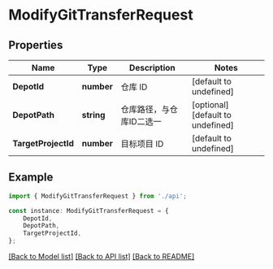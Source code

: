 # ModifyGitTransferRequest


## Properties

Name | Type | Description | Notes
------------ | ------------- | ------------- | -------------
**DepotId** | **number** | 仓库 ID | [default to undefined]
**DepotPath** | **string** | 仓库路径，与仓库ID二选一 | [optional] [default to undefined]
**TargetProjectId** | **number** | 目标项目 ID | [default to undefined]

## Example

```typescript
import { ModifyGitTransferRequest } from './api';

const instance: ModifyGitTransferRequest = {
    DepotId,
    DepotPath,
    TargetProjectId,
};
```

[[Back to Model list]](../README.md#documentation-for-models) [[Back to API list]](../README.md#documentation-for-api-endpoints) [[Back to README]](../README.md)
